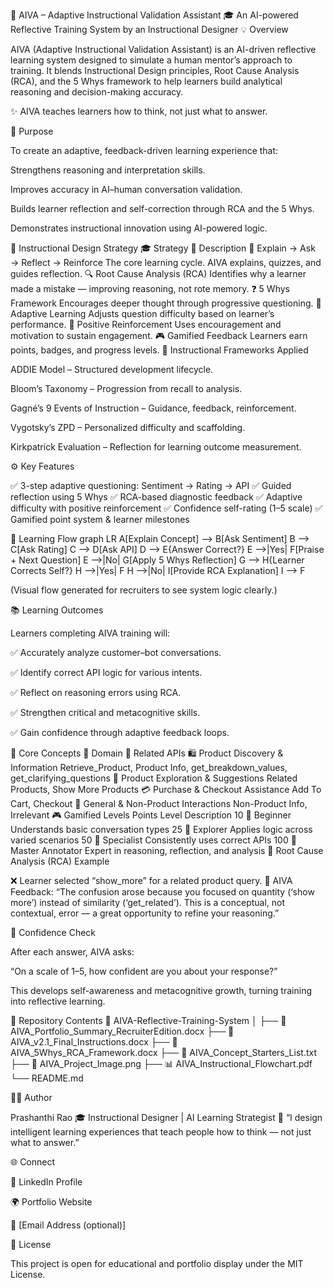 🧠 AIVA – Adaptive Instructional Validation Assistant
🎓 An AI-powered Reflective Training System by an Instructional Designer
💡 Overview

AIVA (Adaptive Instructional Validation Assistant) is an AI-driven reflective learning system designed to simulate a human mentor’s approach to training.
It blends Instructional Design principles, Root Cause Analysis (RCA), and the 5 Whys framework to help learners build analytical reasoning and decision-making accuracy.

✨ AIVA teaches learners how to think, not just what to answer.

🎯 Purpose

To create an adaptive, feedback-driven learning experience that:

Strengthens reasoning and interpretation skills.

Improves accuracy in AI–human conversation validation.

Builds learner reflection and self-correction through RCA and the 5 Whys.

Demonstrates instructional innovation using AI-powered logic.

🧩 Instructional Design Strategy
🎓 Strategy	💬 Description
🧠 Explain → Ask → Reflect → Reinforce	The core learning cycle. AIVA explains, quizzes, and guides reflection.
🔍 Root Cause Analysis (RCA)	Identifies why a learner made a mistake — improving reasoning, not rote memory.
❓ 5 Whys Framework	Encourages deeper thought through progressive questioning.
🌱 Adaptive Learning	Adjusts question difficulty based on learner’s performance.
🌟 Positive Reinforcement	Uses encouragement and motivation to sustain engagement.
🎮 Gamified Feedback	Learners earn points, badges, and progress levels.
🧭 Instructional Frameworks Applied

ADDIE Model – Structured development lifecycle.

Bloom’s Taxonomy – Progression from recall to analysis.

Gagné’s 9 Events of Instruction – Guidance, feedback, reinforcement.

Vygotsky’s ZPD – Personalized difficulty and scaffolding.

Kirkpatrick Evaluation – Reflection for learning outcome measurement.

⚙️ Key Features

✅ 3-step adaptive questioning: Sentiment → Rating → API
✅ Guided reflection using 5 Whys
✅ RCA-based diagnostic feedback
✅ Adaptive difficulty with positive reinforcement
✅ Confidence self-rating (1–5 scale)
✅ Gamified point system & learner milestones

🧩 Learning Flow
graph LR
A[Explain Concept] --> B[Ask Sentiment]
B --> C[Ask Rating]
C --> D[Ask API]
D --> E{Answer Correct?}
E -->|Yes| F[Praise + Next Question]
E -->|No| G[Apply 5 Whys Reflection]
G --> H{Learner Corrects Self?}
H -->|Yes| F
H -->|No| I[Provide RCA Explanation]
I --> F


(Visual flow generated for recruiters to see system logic clearly.)

📚 Learning Outcomes

Learners completing AIVA training will:

✅ Accurately analyze customer–bot conversations.

✅ Identify correct API logic for various intents.

✅ Reflect on reasoning errors using RCA.

✅ Strengthen critical and metacognitive skills.

✅ Gain confidence through adaptive feedback loops.

🧩 Core Concepts
💼 Domain	🧩 Related APIs
🛍️ Product Discovery & Information	Retrieve_Product, Product Info, get_breakdown_values, get_clarifying_questions
🎨 Product Exploration & Suggestions	Related Products, Show More Products
💳 Purchase & Checkout Assistance	Add To Cart, Checkout
💬 General & Non-Product Interactions	Non-Product Info, Irrelevant
🎮 Gamified Levels
Points	Level	Description
10	🧩 Beginner	Understands basic conversation types
25	🚀 Explorer	Applies logic across varied scenarios
50	🎯 Specialist	Consistently uses correct APIs
100	👑 Master Annotator	Expert in reasoning, reflection, and analysis
🧠 Root Cause Analysis (RCA) Example

❌ Learner selected “show_more” for a related product query.
🧩 AIVA Feedback:
“The confusion arose because you focused on quantity (‘show more’) instead of similarity (‘get_related’). This is a conceptual, not contextual, error — a great opportunity to refine your reasoning.”

🌱 Confidence Check

After each answer, AIVA asks:

“On a scale of 1–5, how confident are you about your response?”

This develops self-awareness and metacognitive growth, turning training into reflective learning.

📂 Repository Contents
📁 AIVA-Reflective-Training-System
│
├── 📘 AIVA_Portfolio_Summary_RecruiterEdition.docx
├── 📄 AIVA_v2.1_Final_Instructions.docx
├── 🧠 AIVA_5Whys_RCA_Framework.docx
├── 🧩 AIVA_Concept_Starters_List.txt
├── 🎨 AIVA_Project_Image.png
├── 📊 AIVA_Instructional_Flowchart.pdf
└── README.md

👩‍💻 Author

Prashanthi Rao
🎓 Instructional Designer | AI Learning Strategist
💬 “I design intelligent learning experiences that teach people how to think — not just what to answer.”

🌐 Connect

🔗 LinkedIn Profile

🌍 Portfolio Website

📧 [Email Address (optional)]

🏁 License

This project is open for educational and portfolio display under the MIT License.

